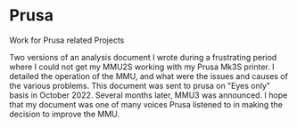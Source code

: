 # Prusa
Work for Prusa related Projects

Two versions of an analysis document I wrote during a frustrating period where I could not get my MMU2S working with my Prusa Mk3S printer.  I detailed the operation of the MMU, and what were the issues and causes of the various problems. 
This document was sent to prusa on "Eyes only" basis in October 2022.  Several months later, MMU3 was announced.  I hope that my document was one of many voices Prusa listened to in making the decision to improve the MMU.
